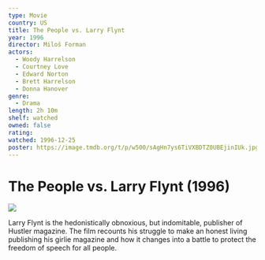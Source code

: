 ```yaml
---
type: Movie
country: US
title: The People vs. Larry Flynt
year: 1996
director: Miloš Forman
actors:
  - Woody Harrelson
  - Courtney Love
  - Edward Norton
  - Brett Harrelson
  - Donna Hanover
genre:
  - Drama
length: 2h 10m
shelf: watched
owned: false
rating:
watched: 1996-12-25
poster: https://image.tmdb.org/t/p/w500/sAgHn7ys6TiVXBDTZ0UBEjinIUk.jpg
---
```


# The People vs. Larry Flynt (1996)

![](https://image.tmdb.org/t/p/w500/sAgHn7ys6TiVXBDTZ0UBEjinIUk.jpg)

Larry Flynt is the hedonistically obnoxious, but indomitable, publisher of Hustler magazine. The film recounts his struggle to make an honest living publishing his girlie magazine and how it changes into a battle to protect the freedom of speech for all people.